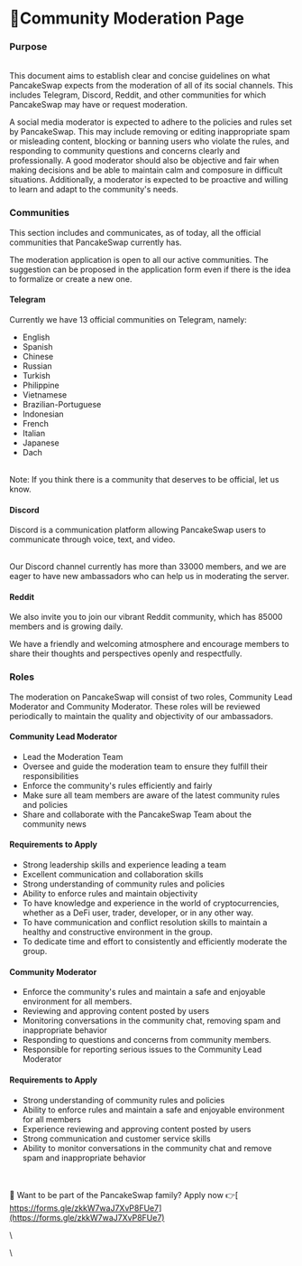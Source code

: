 # 👥Community Moderation Page

### Purpose

\
This document aims to establish clear and concise guidelines on what PancakeSwap expects from the moderation of all of its social channels. This includes Telegram, Discord, Reddit, and other communities for which PancakeSwap may have or request moderation.

A social media moderator is expected to adhere to the policies and rules set by  PancakeSwap. This may include removing or editing inappropriate spam or misleading content, blocking or banning users who violate the rules, and responding to community questions and concerns clearly and professionally. A good moderator should also be objective and fair when making decisions and be able to maintain calm and composure in difficult situations. Additionally, a moderator is expected to be proactive and willing to learn and adapt to the community's needs.



### Communities&#x20;

This section includes and communicates, as of today, all the official communities that PancakeSwap currently has.

The moderation application is open to all our active communities. The suggestion can be proposed in the application form even if there is the idea to formalize or create a new one.



#### Telegram

Currently we have 13 official communities on Telegram, namely:

* English
* Spanish
* Chinese
* Russian
* Turkish
* Philippine
* Vietnamese
* Brazilian-Portuguese
* Indonesian
* French
* Italian
* Japanese
* Dach

\
Note: If you think there is a community that deserves to be official, let us know.

#### Discord

Discord is a communication platform allowing PancakeSwap users to communicate through voice, text, and video.&#x20;

\
Our Discord channel currently has more than 33000 members, and we are eager to have new ambassadors who can help us in moderating the server.

#### &#x20;Reddit

We also invite you to join our vibrant Reddit community, which has 85000 members and is growing daily.&#x20;

We have a friendly and welcoming atmosphere and encourage members to share their thoughts and perspectives openly and respectfully.



### Roles

The moderation on PancakeSwap will consist of two roles, Community Lead Moderator and Community Moderator. These roles will be reviewed periodically to maintain the quality and objectivity of our ambassadors.

#### &#x20;Community Lead Moderator

* Lead the Moderation Team
* Oversee and guide the moderation team to ensure they fulfill their responsibilities
* Enforce the community's rules efficiently and fairly
* Make sure all team members are aware of the latest community rules and policies
* Share and collaborate with the PancakeSwap Team about the community news



#### Requirements to Apply&#x20;

* Strong leadership skills and experience leading a team
* Excellent communication and collaboration skills
* Strong understanding of community rules and policies
* Ability to enforce rules and maintain objectivity
* To have knowledge and experience in the world of cryptocurrencies, whether as a DeFi user, trader, developer, or in any other way.
* To have communication and conflict resolution skills to maintain a healthy and constructive environment in the group.
* To dedicate time and effort to consistently and efficiently moderate the group.



#### Community Moderator

* Enforce the community's rules and maintain a safe and enjoyable environment for all members.
* Reviewing and approving content posted by users
* Monitoring conversations in the community chat, removing spam and inappropriate behavior
* Responding to questions and concerns from community members.
* Responsible for reporting serious issues to the Community Lead Moderator&#x20;

#### &#x20;Requirements to Apply&#x20;

* Strong understanding of community rules and policies
* Ability to enforce rules and maintain a safe and enjoyable environment for all members
* Experience reviewing and approving content posted by users
* Strong communication and customer service skills
* Ability to monitor conversations in the community chat and remove spam and inappropriate behavior

\
\
🙂 Want to be part of the PancakeSwap family? Apply now 👉[ https://forms.gle/zkkW7waJ7XvP8FUe7](https://forms.gle/zkkW7waJ7XvP8FUe7)

\




\
